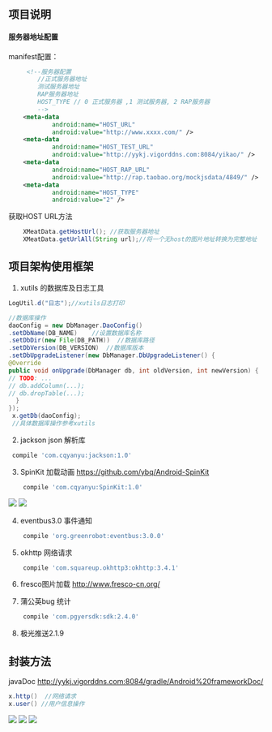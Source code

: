 ## 项目说明

#### 服务器地址配置
manifest配置：
```xml
     <!--服务器配置
        //正式服务器地址
        测试服务器地址
        RAP服务器地址
        HOST_TYPE // 0 正式服务器 ,1 测试服务器, 2 RAP服务器
        -->
    <meta-data
            android:name="HOST_URL"
            android:value="http://www.xxxx.com/" />
    <meta-data
            android:name="HOST_TEST_URL"
            android:value="http://yykj.vigorddns.com:8084/yikao/" />
    <meta-data
            android:name="HOST_RAP_URL"
            android:value="http://rap.taobao.org/mockjsdata/4849/" />
    <meta-data
            android:name="HOST_TYPE"
            android:value="2" />
```
获取HOST URL方法
```java
    XMeatData.getHostUrl(); //获取服务器地址
    XMeatData.getUrlAll(String url);//将一个无host的图片地址转换为完整地址
```

## 项目架构使用框架
1. xutils 的数据库及日志工具

```java
LogUtil.d("日志");//xutils日志打印

//数据库操作
daoConfig = new DbManager.DaoConfig()
.setDbName(DB_NAME)    //设置数据库名称
.setDbDir(new File(DB_PATH))  //数据库路径
.setDbVersion(DB_VERSION)  //数据库版本
.setDbUpgradeListener(new DbManager.DbUpgradeListener() {
@Override
public void onUpgrade(DbManager db, int oldVersion, int newVersion) {
// TODO: ...
// db.addColumn(...);
// db.dropTable(...);
  }
});
 x.getDb(daoConfig);
 //具体数据库操作参考xutils
```

2. jackson json 解析库
```groovy
 compile 'com.cqyanyu:jackson:1.0'
```

3. SpinKit 加载动画
https://github.com/ybq/Android-SpinKit
```groovy
    compile 'com.cqyanyu:SpinKit:1.0'
```
![](http://yykj.vigorddns.com:8084/web/UI%E6%A0%B7%E4%BE%8B/Android%E6%A0%B7%E4%BE%8B/%E5%8A%A0%E8%BD%BD%E5%8A%A8%E7%94%BB2.gif)
![](http://yykj.vigorddns.com:8084/web/UI%E6%A0%B7%E4%BE%8B/Android%E6%A0%B7%E4%BE%8B/%E5%8A%A0%E8%BD%BD%E5%8A%A8%E7%94%BB.gif)

4. eventbus3.0 事件通知
```groovy
    compile 'org.greenrobot:eventbus:3.0.0'
```

5. okhttp 网络请求
```groovy
    compile 'com.squareup.okhttp3:okhttp:3.4.1'
```

6. fresco图片加载
   http://www.fresco-cn.org/

7. 蒲公英bug 统计
```groovy
    compile 'com.pgyersdk:sdk:2.4.0'
```
8. 极光推送2.1.9

## 封装方法

javaDoc  http://yykj.vigorddns.com:8084/gradle/Android%20frameworkDoc/
```java
x.http()  //网络请求
x.user() //用户信息操作
```
![](http://oe8vx7mp5.bkt.clouddn.com//dcfa1a88b9e52e28836e46a1535e4326.png)
![](http://oe8vx7mp5.bkt.clouddn.com//84e1f6d1aecebf6bb8f5e5a381212a45.png)
![](http://oe8vx7mp5.bkt.clouddn.com//c35e3a456eddb504e0a65de2bf1a79e1.png)
